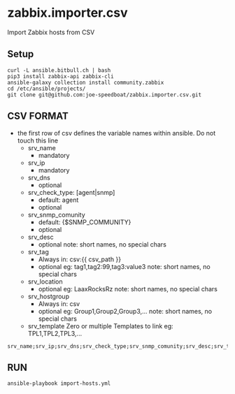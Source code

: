 # zabbix.importer.csv
Import Zabbix hosts from CSV

Setup
----
```
curl -L ansible.bitbull.ch | bash
pip3 install zabbix-api zabbix-cli
ansible-galaxy collection install community.zabbix
cd /etc/ansible/projects/
git clone git@github.com:joe-speedboat/zabbix.importer.csv.git
```

CSV FORMAT
---
* the first row of csv defines the variable names within ansible. Do not touch this line
  * srv_name
    * mandatory
  * srv_ip
    * mandatory
  * srv_dns
    * optional
  * srv_check_type: [agent|snmp]
    * default: agent
    * optional
  * srv_snmp_comunity
    * default: {$SNMP_COMMUNITY}
    * optional
  * srv_desc
    * optional
      note: short names, no special chars
  * srv_tag
    * Always in: csv:{{ csv_path }}
    * optional 
      eg: tag1,tag2:99,tag3:value3
      note: short names, no special chars
  * srv_location
    * optional
      eg: LaaxRocksRz
      note: short names, no special chars
  * srv_hostgroup
    * Always in: csv
    * optional
      eg: Group1,Group2,Group3,...
      note: short names, no special chars
  * srv_template
    Zero or multiple Templates to link
    eg: TPL1,TPL2,TPL3,...

```
srv_name;srv_ip;srv_dns;srv_check_type;srv_snmp_comunity;srv_desc;srv_tag;srv_location;srv_hostgroup;srv_template
```

RUN
----
```
ansible-playbook import-hosts.yml
```

